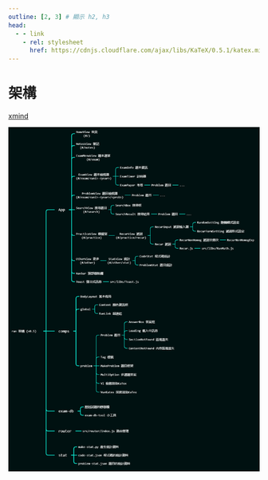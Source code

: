```yaml
---
outline: [2, 3] # 顯示 h2, h3
head:
  - - link
    - rel: stylesheet
      href: https://cdnjs.cloudflare.com/ajax/libs/KaTeX/0.5.1/katex.min.css # katex 語法支援
---
```


# 架構
[xmind](https://xmind.ai/share/aE7Y4SpX?xid=D92zHEbP)

<img src="./ran.webp">
